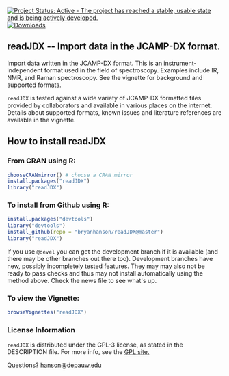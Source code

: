 [![Project Status: Active - The project has reached a stable, usable state and is being actively developed.](http://www.repostatus.org/badges/latest/active.svg)](http://www.repostatus.org/#active) [![Downloads](https://cranlogs.r-pkg.org/badges/readJDX)](https://cran.r-project.org/package=readJDX)
## readJDX -- Import data in the JCAMP-DX format.

Import data written in the JCAMP-DX format. This is an instrument-independent format used in the field of spectroscopy. Examples include IR, NMR, and Raman spectroscopy. See the vignette for background and supported formats.

`readJDX` is tested against a wide variety of JCAMP-DX formatted files provided by collaborators and available in various places on the internet. Details about supported formats, known issues and literature references are available in the vignette.

## How to install readJDX

### From CRAN using R:

````r
chooseCRANmirror() # choose a CRAN mirror
install.packages("readJDX")
library("readJDX")
````

### To install from Github using R:

````r
install.packages("devtools")
library("devtools")
install_github(repo = "bryanhanson/readJDX@master")
library("readJDX")
````
If you use `@devel` you can get the development branch if it is available (and there may be other branches out there too).  Development branches have new, possibly incompletely tested features.  They may may also not be ready to pass checks and thus may not install automatically using the method above.  Check the news file to see what's up.

### To view the Vignette:

````r
browseVignettes("readJDX")
````
### License Information

`readJDX` is distributed under the GPL-3 license, as stated in the DESCRIPTION file.  For more info, see the [GPL site.](https://gnu.org/licenses/gpl.html)

Questions?  hanson@depauw.edu
